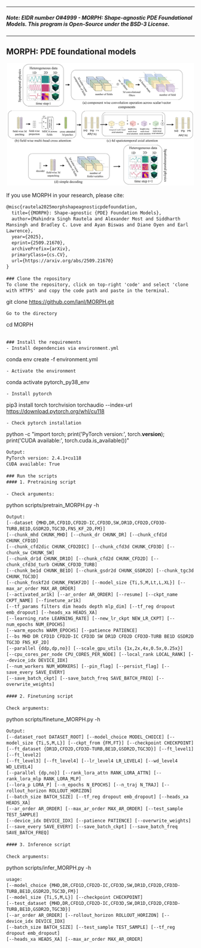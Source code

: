 ----------
##### Note: EIDR number O#4999 - MORPH: Shape-agnostic PDE Foundational Models. This program is Open-Source under the BSD-3 License.
----------
## MORPH: PDE foundational models
<p align="center">
  <img src="fm_vit.png" width="500" alt="Architecture of the FM">
</p>

If you use MORPH in your research, please cite:
```
@misc{rautela2025morphshapeagnosticpdefoundation,
  title={{MORPH}: Shape-agnostic {PDE} Foundation Models},
  author={Mahindra Singh Rautela and Alexander Most and Siddharth Mansingh and Bradley C. Love and Ayan Biswas and Diane Oyen and Earl Lawrence},
  year={2025},
  eprint={2509.21670},
  archivePrefix={arXiv},
  primaryClass={cs.CV},
  url={https://arxiv.org/abs/2509.21670}
}

### Clone the repository
To clone the repository, click on top-right 'code' and select 'clone with HTTPS' and copy the code path and paste in the terminal.
```
git clone https://github.com/lanl/MORPH.git
```
Go to the directory
```
cd MORPH
```

### Install the requirements
- Install dependencies via environment.yml
```
conda env create -f environment.yml
```
- Activate the environment
```
conda activate pytorch_py38_env
```
- Install pytorch
```
pip3 install torch torchvision torchaudio --index-url https://download.pytorch.org/whl/cu118                    
```
- Check pytorch installation
```
python -c "import torch; print('PyTorch version:', torch.__version__); print('CUDA available:', torch.cuda.is_available())"
```
Output: 
PyTorch version: 2.4.1+cu118
CUDA available: True

### Run the scripts
#### 1. Pretraining script

- Check arguments:
```
python scripts/pretrain_MORPH.py -h 
```
Output:
[--dataset {MHD,DR,CFD1D,CFD2D-IC,CFD3D,SW,DR1D,CFD2D,CFD3D-TURB,BE1D,GSDR2D,TGC3D,FNS_KF_2D,FM}]
[--chunk_mhd CHUNK_MHD] [--chunk_dr CHUNK_DR] [--chunk_cfd1d CHUNK_CFD1D]
[--chunk_cfd2dic CHUNK_CFD2DIC] [--chunk_cfd3d CHUNK_CFD3D] [--chunk_sw CHUNK_SW]
[--chunk_dr1d CHUNK_DR1D] [--chunk_cfd2d CHUNK_CFD2D] [--chunk_cfd3d_turb CHUNK_CFD3D_TURB]
[--chunk_be1d CHUNK_BE1D] [--chunk_gsdr2d CHUNK_GSDR2D] [--chunk_tgc3d CHUNK_TGC3D]
[--chunk_fnskf2d CHUNK_FNSKF2D] [--model_size {Ti,S,M,Lt,L,XL}] [--max_ar_order MAX_AR_ORDER]
[--activated_ar1k] [--ar_order AR_ORDER] [--resume] [--ckpt_name CKPT_NAME] [--finetune_ar1k]
[--tf_params filters dim heads depth mlp_dim] [--tf_reg dropout emb_dropout] [--heads_xa HEADS_XA]
[--learning_rate LEARNING_RATE] [--new_lr_ckpt NEW_LR_CKPT] [--num_epochs NUM_EPOCHS]
[--warm_epochs WARM_EPOCHS] [--patience PATIENCE]
[--bs MHD DR CFD1D CFD2D-IC CFD3D SW DR1D CFD2D CFD3D-TURB BE1D GSDR2D TGC3D FNS_KF_2D]
[--parallel {ddp,dp,no}] [--scale_gpu_utils {1x,2x,4x,0.5x,0.25x}]
[--cpu_cores_per_node CPU_CORES_PER_NODE] [--local_rank LOCAL_RANK] [--device_idx DEVICE_IDX]
[--num_workers NUM_WORKERS] [--pin_flag] [--persist_flag] [--save_every SAVE_EVERY]
[--save_batch_ckpt] [--save_batch_freq SAVE_BATCH_FREQ] [--overwrite_weights]

#### 2. Finetuning script

Check arguments:
```
python scripts/finetune_MORPH.py -h
```
Output:
[--dataset_root DATASET_ROOT] [--model_choice MODEL_CHOICE] [--model_size {Ti,S,M,L}] [--ckpt_from {FM,FT}] [--checkpoint CHECKPOINT]
[--ft_dataset {DR1D,CFD2D,CFD3D-TURB,BE1D,GSDR2D,TGC3D}] [--ft_level1] [--ft_level2]
[--ft_level3] [--ft_level4] [--lr_level4 LR_LEVEL4] [--wd_level4 WD_LEVEL4]
[--parallel {dp,no}] [--rank_lora_attn RANK_LORA_ATTN] [--rank_lora_mlp RANK_LORA_MLP]
[--lora_p LORA_P] [--n_epochs N_EPOCHS] [--n_traj N_TRAJ] [--rollout_horizon ROLLOUT_HORIZON]
[--batch_size BATCH_SIZE] [--tf_reg dropout emb_dropout] [--heads_xa HEADS_XA]
[--ar_order AR_ORDER] [--max_ar_order MAX_AR_ORDER] [--test_sample TEST_SAMPLE]
[--device_idx DEVICE_IDX] [--patience PATIENCE] [--overwrite_weights]
[--save_every SAVE_EVERY] [--save_batch_ckpt] [--save_batch_freq SAVE_BATCH_FREQ]

#### 3. Inference script

Check arguments:
```
python scripts/infer_MORPH.py -h
```
usage:
[--model_choice {MHD,DR,CFD1D,CFD2D-IC,CFD3D,SW,DR1D,CFD2D,CFD3D-TURB,BE1D,GSDR2D,TGC3D,FM}]
[--model_size {Ti,S,M,L}] [--checkpoint CHECKPOINT]
[--test_dataset {MHD,DR,CFD1D,CFD2D-IC,CFD3D,SW,DR1D,CFD2D,CFD3D-TURB,BE1D,GSDR2D,TGC3D}]
[--ar_order AR_ORDER] [--rollout_horizon ROLLOUT_HORIZON] [--device_idx DEVICE_IDX]
[--batch_size BATCH_SIZE] [--test_sample TEST_SAMPLE] [--tf_reg dropout emb_dropout]
[--heads_xa HEADS_XA] [--max_ar_order MAX_AR_ORDER]







